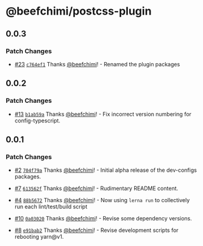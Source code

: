 # @beefchimi/postcss-plugin

## 0.0.3

### Patch Changes

- [#23](https://github.com/beefchimi/dev-configs/pull/23) [`c764ef1`](https://github.com/beefchimi/dev-configs/commit/c764ef1195226d90835c16a9dca788bd011d0ce0) Thanks [@beefchimi](https://github.com/beefchimi)! - Renamed the plugin packages

## 0.0.2

### Patch Changes

- [#13](https://github.com/beefchimi/dev-configs/pull/13) [`b1ab59a`](https://github.com/beefchimi/dev-configs/commit/b1ab59a5dd6465936f8f90858317d0d923fd0c9f) Thanks [@beefchimi](https://github.com/beefchimi)! - Fix incorrect version numbering for config-typescript.

## 0.0.1

### Patch Changes

- [#2](https://github.com/beefchimi/dev-configs/pull/2) [`704f79a`](https://github.com/beefchimi/dev-configs/commit/704f79a27d2402f9c79d1748b3821920114e7088) Thanks [@beefchimi](https://github.com/beefchimi)! - Initial alpha release of the dev-configs packages.

- [#7](https://github.com/beefchimi/dev-configs/pull/7) [`613562f`](https://github.com/beefchimi/dev-configs/commit/613562f9839b1b6d0bd437f7a323aa2f9154de4b) Thanks [@beefchimi](https://github.com/beefchimi)! - Rudimentary README content.

- [#4](https://github.com/beefchimi/dev-configs/pull/4) [`88b5672`](https://github.com/beefchimi/dev-configs/commit/88b5672b74a58b47a39a161b2366307c76fcc6fc) Thanks [@beefchimi](https://github.com/beefchimi)! - Now using `lerna run` to collectively run each lint/test/build script

- [#10](https://github.com/beefchimi/dev-configs/pull/10) [`0a03020`](https://github.com/beefchimi/dev-configs/commit/0a030204e412ec245b7ee4f0ff5671745b15a0c9) Thanks [@beefchimi](https://github.com/beefchimi)! - Revise some dependency versions.

- [#8](https://github.com/beefchimi/dev-configs/pull/8) [`e91bab2`](https://github.com/beefchimi/dev-configs/commit/e91bab2ca84ef4dd2aabb52290edf3ca3bb134b6) Thanks [@beefchimi](https://github.com/beefchimi)! - Revise development scripts for rebooting yarn@v1.
